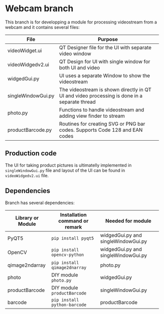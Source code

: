 # Webcam branch

This branch is for developping a module for processing videostream from a webcam and it contains several files:

| File | Purpose |
|---|---|
videoWidget.ui | QT Designer file for the UI with separate video window
videoWidgedv2.ui | QT Design for UI with single window for both UI and video
widgedGui.py | UI uses a separate Window to show the videostream
singleWindowGui.py | The videostream is shown directly in QT UI and video processing is done in a separate thread
photo.py | Functions to handle videostream and adding view finder to stream
productBarcode.py | Routines for creating SVG or PNG bar codes. Supports Code 128 and EAN codes

## Production code
The UI for taking product pictures is ultimatelly implemented in `singleWindowGui.py` file and layout of the UI can be found in `videoWidgedv2.ui` file.

## Dependencies

Branch has several dependencies:

| Library or Module | Installation command or remark | Needed for module |
|---|---|---|
PyQT5 | `pip install pyqt5` | widgedGui.py and singleWindowGui.py
OpenCV | `pip install opencv-python` | widgedGui.py and singleWindowGui.py
qimage2ndarray | `pip install qimage2dnarray` | photo.py
photo | DIY module `photo.py` | widgedGui.py
productBarcode | DIY module `productBarcode` | singleWindowGui.py
barcode | `pip install python-barcode` | productBarcode

